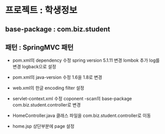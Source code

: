 # 프로젝트 : 학생정보

## base-package : com.biz.student
## 패턴 : SpringMVC 패턴

* pom.xml의 dependency 수정
	spring version 5.1.11 변경
	lombok 추가
	log를 변경 logback으로 설정

* pom.xml의 java-version 수정
1.6을 1.8로 변경

* web.xml의 한글 encoding filter 설정
* servlet-context.xml 수정
coponent -scan의 base-package com.biz.student.controller로 변경

* HomeController.java 클래스 파일을 com.biz.student.controller로 이동

* home.jsp 상단부분에 page 설정